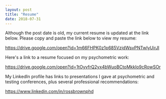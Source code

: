 ```yaml
---
layout: post
title: "Resume"
date: 2018-07-31
---
```



Although the post date is old, my current resume is updated at the link below. Please copy and paste the link below to view my resume:

https://drive.google.com/open?id=1m66FHPK0z1p685VzjdWsvPNTwIyUirJI

Here's a link to a resume focused on my psychometric work:

https://drive.google.com/open?id=1tOyvfrQ2yx4bWuoBCtoMkkIo9cRowSOr

My LinkedIn profile has links to presentations I gave at psychometric and testing conferences, plus several professional recommendations:


https://www.linkedin.com/in/rossbrownphd
